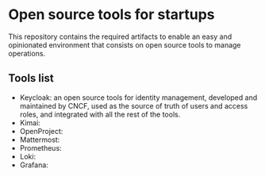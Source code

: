 # Open source tools for startups

This repository contains the required artifacts to enable an easy and opinionated environment that consists on open source tools to manage operations.

## Tools list

- Keycloak: an open source tools for identity management, developed and maintained by CNCF, used as the source of truth of users and access roles, and integrated with all the rest of the tools.
- Kimai:
- OpenProject:
- Mattermost: 
- Prometheus:
- Loki: 
- Grafana: 
